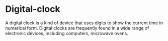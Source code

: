 # Digital-clock
A digital clock is a kind of device that uses digits to show the current time in numerical form. Digital clocks are frequently found in a wide range of electronic devices, including computers, microwave ovens.
